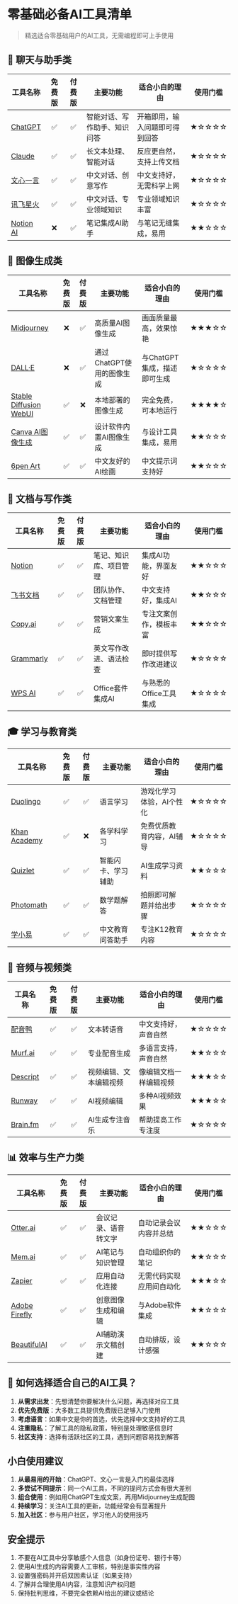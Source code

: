 # 零基础必备AI工具清单

> 精选适合零基础用户的AI工具，无需编程即可上手使用

## 🤖 聊天与助手类

| 工具名称 | 免费版 | 付费版 | 主要功能 | 适合小白的理由 | 使用门槛 |
|---------|:---:|:---:|--------|----------|------|
| [ChatGPT](https://chat.openai.com/) | ✅ | ✅ | 智能对话、写作助手、知识问答 | 开箱即用，输入问题即可得到回答 | ★☆☆☆☆ |
| [Claude](https://claude.ai/) | ✅ | ✅ | 长文本处理、智能对话 | 反应更自然，支持上传文档 | ★☆☆☆☆ |
| [文心一言](https://yiyan.baidu.com/) | ✅ | ✅ | 中文对话、创意写作 | 中文支持好，无需科学上网 | ★☆☆☆☆ |
| [讯飞星火](https://xinghuo.xfyun.cn/) | ✅ | ✅ | 中文对话、专业领域知识 | 专业领域知识丰富 | ★☆☆☆☆ |
| [Notion AI](https://www.notion.so/) | ❌ | ✅ | 笔记集成AI助手 | 与笔记无缝集成，易用 | ★★☆☆☆ |

## 🎨 图像生成类

| 工具名称 | 免费版 | 付费版 | 主要功能 | 适合小白的理由 | 使用门槛 |
|---------|:---:|:---:|--------|----------|------|
| [Midjourney](https://www.midjourney.com/) | ❌ | ✅ | 高质量AI图像生成 | 画面质量最高，效果惊艳 | ★★★☆☆ |
| [DALL·E](https://openai.com/dall-e-3) | ❌ | ✅ | 通过ChatGPT使用的图像生成 | 与ChatGPT集成，描述即可生成 | ★☆☆☆☆ |
| [Stable Diffusion WebUI](https://github.com/AUTOMATIC1111/stable-diffusion-webui) | ✅ | ❌ | 本地部署的图像生成 | 完全免费，可本地运行 | ★★★★☆ |
| [Canva AI图像生成](https://www.canva.com/) | ✅ | ✅ | 设计软件内置AI图像生成 | 与设计工具集成，易用 | ★★☆☆☆ |
| [6pen Art](https://6pen.art) | ✅ | ✅ | 中文友好的AI绘画 | 中文提示词支持好 | ★★☆☆☆ |

## 📝 文档与写作类

| 工具名称 | 免费版 | 付费版 | 主要功能 | 适合小白的理由 | 使用门槛 |
|---------|:---:|:---:|--------|----------|------|
| [Notion](https://www.notion.so/) | ✅ | ✅ | 笔记、知识库、项目管理 | 集成AI功能，界面友好 | ★★☆☆☆ |
| [飞书文档](https://www.feishu.cn/) | ✅ | ✅ | 团队协作、文档管理 | 中文支持好，集成AI | ★★☆☆☆ |
| [Copy.ai](https://www.copy.ai/) | ✅ | ✅ | 营销文案生成 | 专注文案创作，模板丰富 | ★★☆☆☆ |
| [Grammarly](https://www.grammarly.com/) | ✅ | ✅ | 英文写作改进、语法检查 | 即时提供写作改进建议 | ★☆☆☆☆ |
| [WPS AI](https://ai.wps.cn/) | ✅ | ✅ | Office套件集成AI | 与熟悉的Office工具集成 | ★☆☆☆☆ |

## 🎓 学习与教育类

| 工具名称 | 免费版 | 付费版 | 主要功能 | 适合小白的理由 | 使用门槛 |
|---------|:---:|:---:|--------|----------|------|
| [Duolingo](https://www.duolingo.com/) | ✅ | ✅ | 语言学习 | 游戏化学习体验，AI个性化 | ★☆☆☆☆ |
| [Khan Academy](https://www.khanacademy.org/) | ✅ | ❌ | 各学科学习 | 免费优质教育内容，AI辅导 | ★☆☆☆☆ |
| [Quizlet](https://quizlet.com/) | ✅ | ✅ | 智能闪卡、学习辅助 | AI生成学习资料 | ★★☆☆☆ |
| [Photomath](https://photomath.com/) | ✅ | ✅ | 数学题解答 | 拍照即可解题并给出步骤 | ★☆☆☆☆ |
| [学小易](https://www.xuexiaoyi.com/) | ✅ | ✅ | 中文教育问答助手 | 专注K12教育内容 | ★☆☆☆☆ |

## 🎵 音频与视频类

| 工具名称 | 免费版 | 付费版 | 主要功能 | 适合小白的理由 | 使用门槛 |
|---------|:---:|:---:|--------|----------|------|
| [配音鸭](https://peiyinya.com/) | ✅ | ✅ | 文本转语音 | 中文支持好，声音自然 | ★☆☆☆☆ |
| [Murf.ai](https://murf.ai/) | ✅ | ✅ | 专业配音生成 | 多语言支持，声音自然 | ★★☆☆☆ |
| [Descript](https://www.descript.com/) | ✅ | ✅ | 视频编辑、文本编辑视频 | 像编辑文档一样编辑视频 | ★★★☆☆ |
| [Runway](https://runwayml.com/) | ✅ | ✅ | AI视频编辑 | 多种AI视频效果 | ★★★☆☆ |
| [Brain.fm](https://www.brain.fm/) | ✅ | ✅ | AI生成专注音乐 | 帮助提高工作专注度 | ★☆☆☆☆ |

## 📊 效率与生产力类

| 工具名称 | 免费版 | 付费版 | 主要功能 | 适合小白的理由 | 使用门槛 |
|---------|:---:|:---:|--------|----------|------|
| [Otter.ai](https://otter.ai/) | ✅ | ✅ | 会议记录、语音转文字 | 自动记录会议内容并总结 | ★★☆☆☆ |
| [Mem.ai](https://mem.ai/) | ✅ | ✅ | AI笔记与知识管理 | 自动组织你的笔记 | ★★☆☆☆ |
| [Zapier](https://zapier.com/) | ✅ | ✅ | 应用自动化连接 | 无需代码实现应用间自动化 | ★★★☆☆ |
| [Adobe Firefly](https://firefly.adobe.com/) | ✅ | ✅ | 创意图像生成和编辑 | 与Adobe软件集成 | ★★☆☆☆ |
| [BeautifulAI](https://www.beautiful.ai/) | ✅ | ✅ | AI辅助演示文稿创建 | 自动排版，设计感强 | ★★☆☆☆ |

## 🤔 如何选择适合自己的AI工具？

1. **从需求出发**：先想清楚你要解决什么问题，再选择对应工具
2. **优先免费版**：大多数工具提供免费版已足够入门使用
3. **考虑语言**：如果中文是你的首选，优先选择中文支持好的工具
4. **注重隐私**：了解工具的隐私政策，特别是处理敏感信息时
5. **社区支持**：选择有活跃社区的工具，遇到问题容易找到解答

## 小白使用建议

1. **从最易用的开始**：ChatGPT、文心一言是入门的最佳选择
2. **多尝试不同提示**：同一个AI工具，不同的提问方式会有很大差别
3. **组合使用**：例如用ChatGPT生成文案，再用Midjourney生成配图
4. **持续学习**：关注AI工具的更新，功能经常会有显著提升
5. **加入社区**：参与用户社区，学习他人的使用技巧

## 安全提示

1. 不要在AI工具中分享敏感个人信息（如身份证号、银行卡等）
2. 使用AI生成的内容需要人工审核，特别是事实性内容
3. 设置强密码并开启双因素认证（如果支持）
4. 了解并合理使用AI内容，注意知识产权问题
5. 保持批判思维，不要完全依赖AI给出的建议或结论 